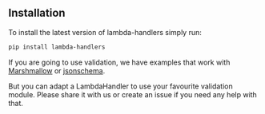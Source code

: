 ## Installation

To install the latest version of lambda-handlers simply run:

```bash
pip install lambda-handlers
```

If you are going to use validation, we have examples that work with
[Marshmallow](https://pypi.org/project/marshmallow/) or
[jsonschema](https://pypi.org/project/jsonschema/).

But you can adapt a LambdaHandler to use your favourite validation module.
Please share it with us or create an issue if you need any help with that.
